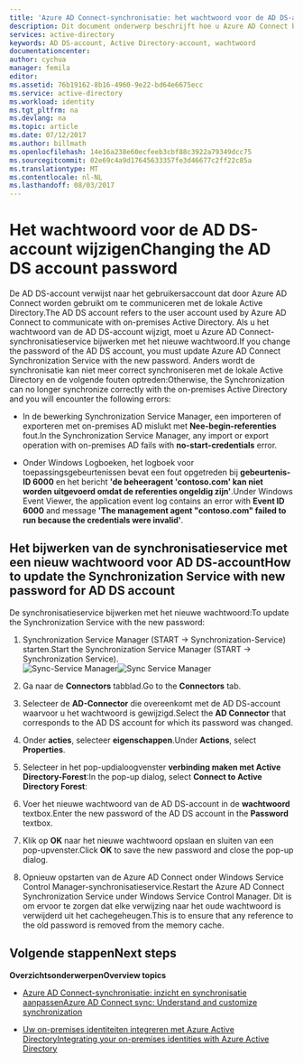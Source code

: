```yaml
---
title: 'Azure AD Connect-synchronisatie: het wachtwoord voor de AD DS-account wijzigen | Microsoft Docs'
description: Dit document onderwerp beschrijft hoe u Azure AD Connect bijwerken nadat het wachtwoord van het AD DS-account wordt gewijzigd.
services: active-directory
keywords: AD DS-account, Active Directory-account, wachtwoord
documentationcenter: 
author: cychua
manager: femila
editor: 
ms.assetid: 76b19162-8b16-4960-9e22-bd64e6675ecc
ms.service: active-directory
ms.workload: identity
ms.tgt_pltfrm: na
ms.devlang: na
ms.topic: article
ms.date: 07/12/2017
ms.author: billmath
ms.openlocfilehash: 14e16a238e60ecfeeb3cbf88c3922a79349dcc75
ms.sourcegitcommit: 02e69c4a9d17645633357fe3d46677c2ff22c85a
ms.translationtype: MT
ms.contentlocale: nl-NL
ms.lasthandoff: 08/03/2017
---
```

# <a name="changing-the-ad-ds-account-password"></a><span data-ttu-id="73835-104">Het wachtwoord voor de AD DS-account wijzigen</span><span class="sxs-lookup"><span data-stu-id="73835-104">Changing the AD DS account password</span></span>
<span data-ttu-id="73835-105">De AD DS-account verwijst naar het gebruikersaccount dat door Azure AD Connect worden gebruikt om te communiceren met de lokale Active Directory.</span><span class="sxs-lookup"><span data-stu-id="73835-105">The AD DS account refers to the user account used by Azure AD Connect to communicate with on-premises Active Directory.</span></span> <span data-ttu-id="73835-106">Als u het wachtwoord van de AD DS-account wijzigt, moet u Azure AD Connect-synchronisatieservice bijwerken met het nieuwe wachtwoord.</span><span class="sxs-lookup"><span data-stu-id="73835-106">If you change the password of the AD DS account, you must update Azure AD Connect Synchronization Service with the new password.</span></span> <span data-ttu-id="73835-107">Anders wordt de synchronisatie kan niet meer correct synchroniseren met de lokale Active Directory en de volgende fouten optreden:</span><span class="sxs-lookup"><span data-stu-id="73835-107">Otherwise, the Synchronization can no longer synchronize correctly with the on-premises Active Directory and you will encounter the following errors:</span></span>

* <span data-ttu-id="73835-108">In de bewerking Synchronization Service Manager, een importeren of exporteren met on-premises AD mislukt met **Nee-begin-referenties** fout.</span><span class="sxs-lookup"><span data-stu-id="73835-108">In the Synchronization Service Manager, any import or export operation with on-premises AD fails with **no-start-credentials** error.</span></span>

* <span data-ttu-id="73835-109">Onder Windows Logboeken, het logboek voor toepassingsgebeurtenissen bevat een fout opgetreden bij **gebeurtenis-ID 6000** en het bericht **'de beheeragent 'contoso.com' kan niet worden uitgevoerd omdat de referenties ongeldig zijn'**.</span><span class="sxs-lookup"><span data-stu-id="73835-109">Under Windows Event Viewer, the application event log contains an error with **Event ID 6000** and message **'The management agent "contoso.com" failed to run because the credentials were invalid'**.</span></span>


## <a name="how-to-update-the-synchronization-service-with-new-password-for-ad-ds-account"></a><span data-ttu-id="73835-110">Het bijwerken van de synchronisatieservice met een nieuw wachtwoord voor AD DS-account</span><span class="sxs-lookup"><span data-stu-id="73835-110">How to update the Synchronization Service with new password for AD DS account</span></span>
<span data-ttu-id="73835-111">De synchronisatieservice bijwerken met het nieuwe wachtwoord:</span><span class="sxs-lookup"><span data-stu-id="73835-111">To update the Synchronization Service with the new password:</span></span>

1. <span data-ttu-id="73835-112">Synchronization Service Manager (START → Synchronization-Service) starten.</span><span class="sxs-lookup"><span data-stu-id="73835-112">Start the Synchronization Service Manager (START → Synchronization Service).</span></span>
</br><span data-ttu-id="73835-113">![Sync-Service Manager](./media/active-directory-aadconnectsync-service-manager-ui/startmenu.png)</span><span class="sxs-lookup"><span data-stu-id="73835-113">![Sync Service Manager](./media/active-directory-aadconnectsync-service-manager-ui/startmenu.png)</span></span>  

2. <span data-ttu-id="73835-114">Ga naar de **Connectors** tabblad.</span><span class="sxs-lookup"><span data-stu-id="73835-114">Go to the **Connectors** tab.</span></span>

3. <span data-ttu-id="73835-115">Selecteer de **AD-Connector** die overeenkomt met de AD DS-account waarvoor u het wachtwoord is gewijzigd.</span><span class="sxs-lookup"><span data-stu-id="73835-115">Select the **AD Connector** that corresponds to the AD DS account for which its password was changed.</span></span>

4. <span data-ttu-id="73835-116">Onder **acties**, selecteer **eigenschappen**.</span><span class="sxs-lookup"><span data-stu-id="73835-116">Under **Actions**, select **Properties**.</span></span>

5. <span data-ttu-id="73835-117">Selecteer in het pop-updialoogvenster **verbinding maken met Active Directory-Forest**:</span><span class="sxs-lookup"><span data-stu-id="73835-117">In the pop-up dialog, select **Connect to Active Directory Forest**:</span></span>

6. <span data-ttu-id="73835-118">Voer het nieuwe wachtwoord van de AD DS-account in de **wachtwoord** textbox.</span><span class="sxs-lookup"><span data-stu-id="73835-118">Enter the new password of the AD DS account in the **Password** textbox.</span></span>

7. <span data-ttu-id="73835-119">Klik op **OK** naar het nieuwe wachtwoord opslaan en sluiten van een pop-upvenster.</span><span class="sxs-lookup"><span data-stu-id="73835-119">Click **OK** to save the new password and close the pop-up dialog.</span></span>

8. <span data-ttu-id="73835-120">Opnieuw opstarten van de Azure AD Connect onder Windows Service Control Manager-synchronisatieservice.</span><span class="sxs-lookup"><span data-stu-id="73835-120">Restart the Azure AD Connect Synchronization Service under Windows Service Control Manager.</span></span> <span data-ttu-id="73835-121">Dit is om ervoor te zorgen dat elke verwijzing naar het oude wachtwoord is verwijderd uit het cachegeheugen.</span><span class="sxs-lookup"><span data-stu-id="73835-121">This is to ensure that any reference to the old password is removed from the memory cache.</span></span>

## <a name="next-steps"></a><span data-ttu-id="73835-122">Volgende stappen</span><span class="sxs-lookup"><span data-stu-id="73835-122">Next steps</span></span>
<span data-ttu-id="73835-123">**Overzichtsonderwerpen**</span><span class="sxs-lookup"><span data-stu-id="73835-123">**Overview topics**</span></span>

* [<span data-ttu-id="73835-124">Azure AD Connect-synchronisatie: inzicht en synchronisatie aanpassen</span><span class="sxs-lookup"><span data-stu-id="73835-124">Azure AD Connect sync: Understand and customize synchronization</span></span>](active-directory-aadconnectsync-whatis.md)

* [<span data-ttu-id="73835-125">Uw on-premises identiteiten integreren met Azure Active Directory</span><span class="sxs-lookup"><span data-stu-id="73835-125">Integrating your on-premises identities with Azure Active Directory</span></span>](active-directory-aadconnect.md)
